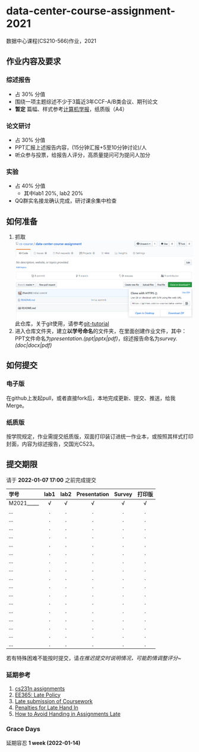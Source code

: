 # data-center-course-assignment-2021

数据中心课程(CS210-566)作业，2021

## 作业内容及要求

### 综述报告

- 占 30% 分值
- 围绕一项主题综述不少于3篇近3年CCF-A/B类会议、期刊论文
- **暂定** 篇幅、样式参考[计算机学报](http://cjc.ict.ac.cn/)，纸质版（A4）

### 论文研讨

- 占 30% 分值
- PPT汇报上述报告内容，(15分钟汇报+5至10分钟讨论)/人
- 听众参与投票，给报告人评分，高质量提问可为提问人加分

### 实验

- 占 40% 分值
  - 其中lab1 20%, lab2 20%
- QQ群实名接龙确认完成，研讨课余集中检查

## 如何准备

1. 抓取![clone](./clone.png?raw=true)此仓库，关于git使用，请参考[git-tutorial](https://github.com/cs-course/git-tutorial)
2. 进入仓库文件夹，建立**以学号命名**的文件夹，在里面创建作业文件，其中：PPT文件命名为*presentation.(ppt|pptx|pdf)*，综述报告命名为*survey.(doc|docx|pdf)*

## 如何提交

### 电子版

在github上发起pull，或者直接fork后，本地完成更新、提交、推送，给我Merge。

### 纸质版

按学院规定，作业需提交纸质版，双面打印装订进统一作业本，或按照其样式打印封面，内容为综述报告，交国光C523。

## 提交期限

请于 **2022-01-07 17:00** 之前完成提交

| 学号       | lab1 | lab2 | Presentation | Survey | **打印版** |
| :---       | :---:   | :---:   | :---:        | :---:  | :---:      |
| M2021_____ | √ | √ | √ | √ | √ |
| ...        | . | . | . | . | . |
| ...        | . | . | . | . | . |
| ...        | . | . | . | . | . |
| ...        | . | . | . | . | . |
| ...        | . | . | . | . | . |
| ...        | . | . | . | . | . |
| ...        | . | . | . | . | . |
| ...        | . | . | . | . | . |
| ...        | . | . | . | . | . |
| ...        | . | . | . | . | . |
| ...        | . | . | . | . | . |
| ...        | . | . | . | . | . |
| ...        | . | . | . | . | . |
| ...        | . | . | . | . | . |
| ...        | . | . | . | . | . |
| ...        | . | . | . | . | . |
| ...        | . | . | . | . | . |

若有特殊困难不能按时提交，请*在推迟提交时说明情况，可能酌情调整评分~*

### 延期参考

1. [cs231n assignments](http://vision.stanford.edu/teaching/cs231n/assignments.html)
2. [EE365: Late Policy](https://stanford.edu/class/ee365/late.html)
3. [Late submission of Coursework](https://www2.le.ac.uk/offices/sas2/assessments/late-submission)
4. [Penalties for Late Hand In](http://www.dcs.shef.ac.uk/intranet/teaching/public/assessment/latehandin.html)
5. [How to Avoid Handing in Assignments Late](https://www.wikihow.com/Avoid-Handing-in-Assignments-Late)

### Grace Days

延期容忍 **1 week (2022-01-14)**
